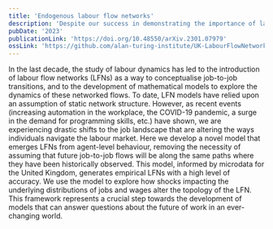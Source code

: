 ```yaml
---
title: 'Endogenous labour flow networks'
description: 'Despite our success in demonstrating the importance of labour flow networks, I always thought that real policy relevance would come from accounting for worker-level behaviour and heterogeneity; something quite challenging with the plain formalism of random walks on graphs. In this work, we crack down this challenge by implementing an agent-computing model with household micro data and leisure-consumption behaviour. Furthermore, it is the first model that can generate empirical labour flow networks endogenously (instead of assuming them as exogenous). Real-world impact came shortly after completing this work, as departments in the UK government have adopted this toolkit.'
pubDate: '2023'
publicationLink: 'https://doi.org/10.48550/arXiv.2301.07979'
ossLink: 'https://github.com/alan-turing-institute/UK-LabourFlowNetwork-Model'
---
```


In the last decade, the study of labour dynamics has led to the introduction of labour flow networks (LFNs) as a way to conceptualise job-to-job transitions, and to the development of mathematical models to explore the dynamics of these networked flows. To date, LFN models have relied upon an assumption of static network structure. However, as recent events (increasing automation in the workplace, the COVID-19 pandemic, a surge in the demand for programming skills, etc.) have shown, we are experiencing drastic shifts to the job landscape that are altering the ways individuals navigate the labour market. Here we develop a novel model that emerges LFNs from agent-level behaviour, removing the necessity of assuming that future job-to-job flows will be along the same paths where they have been historically observed. This model, informed by microdata for the United Kingdom, generates empirical LFNs with a high level of accuracy. We use the model to explore how shocks impacting the underlying distributions of jobs and wages alter the topology of the LFN. This framework represents a crucial step towards the development of models that can answer questions about the future of work in an ever-changing world.